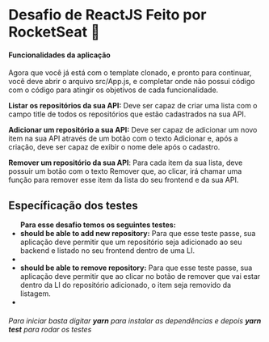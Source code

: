 <h1>Desafio de ReactJS Feito por RocketSeat 🚀</h1>

<h4><strong>Funcionalidades da aplicação</strong></h4>
Agora que você já está com o template clonado, e pronto para continuar, você deve abrir o arquivo src/App.js, e completar onde não possui código com o código para atingir os objetivos de cada funcionalidade.

<strong>Listar os repositórios da sua API:</strong> Deve ser capaz de criar uma lista com o campo title de todos os repositórios que estão cadastrados na sua API.

<strong>Adicionar um repositório a sua API:</strong> Deve ser capaz de adicionar um novo item na sua API através de um botão com o texto Adicionar e, após a criação, deve ser capaz de exibir o nome dele após o cadastro.

<strong>Remover um repositório da sua API</strong>: Para cada item da sua lista, deve possuir um botão com o texto Remover que, ao clicar, irá chamar uma função para remover esse item da lista do seu frontend e da sua API.

<h2>Específicação dos testes</h2>

<ul>
  <strong>Para esse desafio temos os seguintes testes:</strong>

<li><strong>should be able to add new repository:</strong> Para que esse teste passe, sua aplicação deve permitir que um repositório seja adicionado ao seu backend e listado no seu frontend dentro de uma LI.<li>

<li><strong>should be able to remove repository:</strong> Para que esse teste passe, sua aplicação deve permitir que ao clicar no botão de remover que vai estar dentro da LI do repositório adicionado, o item seja removido da listagem.<li>
</ul>

<h6>Para iniciar basta digitar <strong>yarn</strong> para instalar as dependências e depois <strong>yarn test</strong> para rodar os testes<h6>

